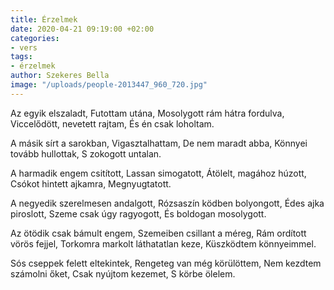 ```yaml
---
title: Érzelmek
date: 2020-04-21 09:19:00 +02:00
categories:
- vers
tags:
- érzelmek
author: Szekeres Bella
image: "/uploads/people-2013447_960_720.jpg"
---
```


Az egyik elszaladt,
Futottam utána,
Mosolygott rám hátra fordulva,
Viccelődött, nevetett rajtam,
És én csak loholtam.


A másik sírt a sarokban,
Vigasztalhattam,
De nem maradt abba,
Könnyei tovább hullottak,
S zokogott untalan.


A harmadik engem csitított,
Lassan simogatott,
Átölelt, magához húzott,
Csókot hintett ajkamra,
Megnyugtatott.


A negyedik szerelmesen andalgott,
Rózsaszín ködben bolyongott,
Édes ajka piroslott,
Szeme csak úgy ragyogott,
És boldogan mosolygott.


Az ötödik csak bámult engem,
Szemeiben csillant a méreg,
Rám ordított vörös fejjel,
Torkomra markolt láthatatlan keze,
Küszködtem könnyeimmel.


Sós cseppek felett eltekintek,
Rengeteg van még körülöttem,
Nem kezdtem számolni őket,
Csak nyújtom kezemet,
S körbe ölelem. 

